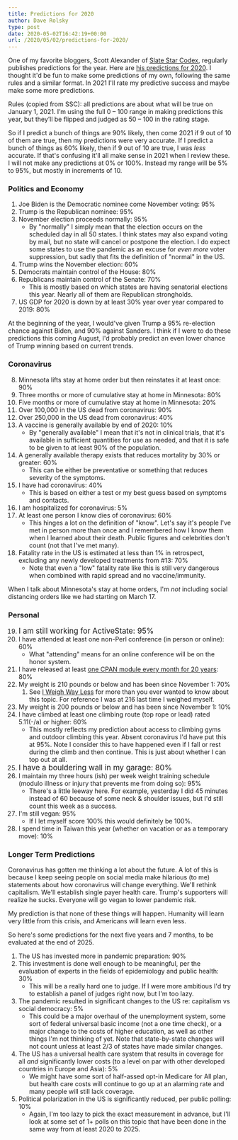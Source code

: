 ```yaml
---
title: Predictions for 2020
author: Dave Rolsky
type: post
date: 2020-05-02T16:42:19+00:00
url: /2020/05/02/predictions-for-2020/
---
```


One of my favorite bloggers, Scott Alexander of [Slate Star Codex][1], regularly publishes
predictions for the year. Here are [his predictions for 2020][2]. I thought it'd be fun to make some
predictions of my own, following the same rules and a similar format. In 2021 I'll rate my
predictive success and maybe make some more predictions.

Rules (copied from SSC): all predictions are about what will be true on January 1, 2021. I’m using
the full 0 – 100 range in making predictions this year, but they’ll be flipped and judged as 50 –
100 in the rating stage.

So if I predict a bunch of things are 90% likely, then come 2021 if 9 out of 10 of them are true,
then my predictions were very accurate. If I predict a bunch of things as 60% likely, then if 9 out
of 10 are true, I was _less_ accurate. If that's confusing it'll all make sense in 2021 when I
review these. I will not make any predictions at 0% or 100%. Instead my range will be 5% to 95%, but
mostly in increments of 10.

### Politics and Economy

1. Joe Biden is the Democratic nominee come November voting: 95%
2. Trump is the Republican nominee: 95%
3. November election proceeds normally: 95%
   - By "normally" I simply mean that the election occurs on the scheduled day in all 50 states. I
     think states may also expand voting by mail, but no state will cancel or postpone the election.
     I do expect some states to use the pandemic as an excuse for _even more_ voter suppression, but
     sadly that fits the definition of "normal" in the US.
4. Trump wins the November election: 60%
5. Democrats maintain control of the House: 80%
6. Republicans maintain control of the Senate: 70%
   - This is mostly based on which states are having senatorial elections this year. Nearly all of
     them are Republican strongholds.
7. US GDP for 2020 is down by at least 30% year over year compared to 2019: 80%

At the beginning of the year, I would've given Trump a 95% re-election chance against Biden, and 90%
against Sanders. I think if I were to do these predictions this coming August, I'd probably predict
an even lower chance of Trump winning based on current trends.

### Coronavirus

<ol start="8">
  <li>
    Minnesota lifts stay at home order but then reinstates it at least once: 90%
  </li>
  <li>
    Three months or more of cumulative stay at home in Minnesota: 80%
  </li>
  <li>
    Five months or more of cumulative stay at home in Minnesota: 20%
  </li>
  <li>
    Over 100,000 in the US dead from coronavirus: 90%
  </li>
  <li>
    Over 250,000 in the US dead from coronavirus: 40%
  </li>
  <li>
    A vaccine is generally available by end of 2020: 10%<ul>
      <li>
        By "generally available" I mean that it's not in clinical trials, that it's available in sufficient quantities for use as needed, and that it is safe to be given to at least 90% of the population.
      </li>
    </ul>
  </li>
  
  <li>
    A generally available therapy exists that reduces mortality by 30% or greater: 60%<ul>
      <li>
        This can be either be preventative or something that reduces severity of the symptoms.
      </li>
    </ul>
  </li>
  
  <li>
    I have had coronavirus: 40%<ul>
      <li>
        This is based on either a test or my best guess based on symptoms and contacts.
      </li>
    </ul>
  </li>
  
  <li>
    I am hospitalized for coronavirus: 5%
  </li>
  <li>
    At least one person I know dies of coronavirus: 60%<ul>
      <li>
        This hinges a lot on the definition of "know". Let's say it's people I've met in person more than once and I remembered how I know them when I learned about their death. Public figures and celebrities don't count (not that I've met many).
      </li>
    </ul>
  </li>
  
  <li>
    Fatality rate in the US is estimated at less than 1% in retrospect, excluding any newly developed treatments from #13: 70%<ul>
      <li>
        Note that even a "low" fatality rate like this is still very dangerous when combined with rapid spread and no vaccine/immunity.
      </li>
    </ul>
  </li>
</ol>

When I talk about Minnesota's stay at home orders, I'm _not_ including social distancing orders like
we had starting on March 17.

### Personal

<ol start="19">
  <li>
    <span style="font-size: 1.0625rem;">I am still working for ActiveState: 95%</span>
  </li>
  <li>
    I have attended at least one non-Perl conference (in person or online): 60%<ul>
      <li>
        What "attending" means for an online conference will be on the honor system.
      </li>
    </ul>
  </li>
  
  <li>
    I have released at least <a href="http://neilb.org/cpan-regulars/">one CPAN module every month for 20 years</a>: 80%
  </li>
  <li>
    My weight is 210 pounds or below and has been since November 1: 70%<ol>
      <li>
        See <a href="https://blog.urth.org/2020/02/11/i-weigh-way-less/">I Weigh Way Less</a> for more than you ever wanted to know about this topic. For reference I was at 216 last time I weighed myself.
      </li>
    </ol>
  </li>
  
  <li>
    My weight is 200 pounds or below and has been since November 1: 10%
  </li>
  <li>
    I have climbed at least one climbing route (top rope or lead) rated 5.11(-/a) or higher: 60%<ul>
      <li>
        This mostly reflects my prediction about access to climbing gyms and outdoor climbing this year. Absent coronavirus I'd have put this at 95%. Note I consider this to have happened even if I fall or rest during the climb and then continue. This is just about whether I can top out at all.
      </li>
    </ul>
  </li>
  
  <li>
    <span style="font-size: 1.0625rem;">I have a bouldering wall in my garage: 80%</span>
  </li>
  <li>
    I maintain my three hours (ish) per week weight training schedule (modulo illness or injury that prevents me from doing so): 95%<ul>
      <li>
        There's a little leeway here. For example, yesterday I did 45 minutes instead of 60 because of some neck & shoulder issues, but I'd still count this week as a success.
      </li>
    </ul>
  </li>
  
  <li>
    I'm still vegan: 95%<ul>
      <li>
        If I let myself score 100% this would definitely be 100%.
      </li>
    </ul>
  </li>
  
  <li>
    I spend time in Taiwan this year (whether on vacation or as a temporary move): 10%
  </li>
</ol>

### Longer Term Predictions

Coronavirus has gotten me thinking a lot about the future. A lot of this is because I keep seeing
people on social media make hilarious (to me) statements about how coronavirus will change
everything. We'll rethink capitalism. We'll establish single payer health care. Trump's supporters
will realize he sucks. Everyone will go vegan to lower pandemic risk.

My prediction is that none of these things will happen. Humanity will learn very little from this
crisis, and Americans will learn even less.

So here's some predictions for the next five years and 7 months, to be evaluated at the end of 2025.

1. The US has invested more in pandemic preparation: 90%
2. This investment is done well enough to be meaningful, per the evaluation of experts in the fields
   of epidemiology and public health: 30%
   - This will be a really hard one to judge. If I were more ambitious I'd try to establish a panel
     of judges right now, but I'm too lazy.
3. The pandemic resulted in significant changes to the US re: capitalism vs social democracy: 5%
   - This could be a major overhaul of the unemployment system, some sort of federal universal basic
     income (not a one time check), or a major change to the costs of higher education, as well as
     other things I'm not thinking of yet. Note that state-by-state changes will not count unless at
     least 2/3 of states have made similar changes.
4. The US has a universal health care system that results in coverage for all _and_ significantly
   lower costs (to a level on par with other developed countries in Europe and Asia): 5%
   - We might have some sort of half-assed opt-in Medicare for All plan, but health care costs will
     continue to go up at an alarming rate and many people will still lack coverage.
5. Political polarization in the US is significantly reduced, per public polling: 10%
   - Again, I'm too lazy to pick the exact measurement in advance, but I'll look at some set of 1+
     polls on this topic that have been done in the same way from at least 2020 to 2025.

[1]: https://slatestarcodex.com/
[2]: https://slatestarcodex.com/2020/04/29/predictions-for-2020/
